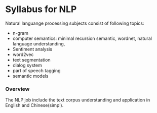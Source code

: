 # Syllabus for NLP

Natural languange processing subjects consist of following topics:

- n-gram
- computer semantics: minimal recursion semantic, wordnet, natural language understanding, 
- Sentiment analysis
- word2vec
- text segmentation
- dialog system
- part of speech tagging
- semantic models

### Overview
The NLP job include the text corpus understanding and application in English and Chinese(simpl).

